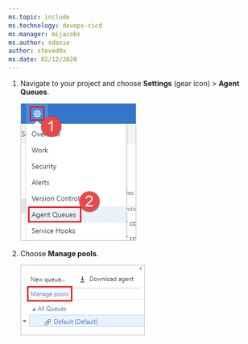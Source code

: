 ```yaml
---
ms.topic: include
ms.technology: devops-cicd
ms.manager: mijacobs
ms.author: sdanie
author: steved0x
ms.date: 02/12/2020
---
```


1. Navigate to your project and choose **Settings** (gear icon) > **Agent Queues**. 

   ![Choose settings, Agent Queues](../../media/agent-pools-tab/settings-agent-queues-2018.png)

1. Choose **Manage pools**.

   ![Choose Manage pools](../../media/agent-pools-tab/manage-pools-2018.png)

